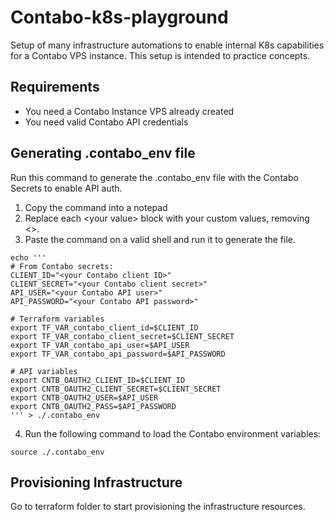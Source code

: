 # Contabo-k8s-playground
Setup of many infrastructure automations to enable internal K8s capabilities for a Contabo VPS instance.
This setup is intended to practice concepts.

## Requirements
* You need a Contabo Instance VPS already created
* You need valid Contabo API credentials

## Generating .contabo_env file
Run this command to generate the .contabo_env file with the Contabo Secrets to enable API auth.

1. Copy the command into a notepad
2. Replace each \<your value> block with your custom values, removing <>.
3. Paste the command on a valid shell and run it to generate the file.
```
echo '''
# From Contabo secrets:
CLIENT_ID="<your Contabo client ID>"
CLIENT_SECRET="<your Contabo client secret>"
API_USER="<your Contabo API user>"
API_PASSWORD="<your Contabo API password>"

# Terraform variables
export TF_VAR_contabo_client_id=$CLIENT_ID
export TF_VAR_contabo_client_secret=$CLIENT_SECRET
export TF_VAR_contabo_api_user=$API_USER
export TF_VAR_contabo_api_password=$API_PASSWORD

# API variables
export CNTB_OAUTH2_CLIENT_ID=$CLIENT_ID
export CNTB_OAUTH2_CLIENT_SECRET=$CLIENT_SECRET
export CNTB_OAUTH2_USER=$API_USER
export CNTB_OAUTH2_PASS=$API_PASSWORD
''' > ./.contabo_env
```
4. Run the following command to load the Contabo environment variables:
```
source ./.contabo_env
```

## Provisioning Infrastructure
Go to terraform folder to start provisioning the infrastructure resources.